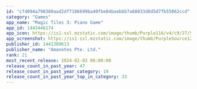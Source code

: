 ```yaml
---
id: "cf4094a798380aad2df7186699ba40fbe84baebbb7a68033d8d5d7fb55062ccd"
category: "Games"
app_name: "Magic Tiles 3: Piano Game"
app_id: 1443446174
app_icon: https://is1-ssl.mzstatic.com/image/thumb/Purple116/v4/c9/27/52/c92752c0-b135-15fa-a05c-3c0f0bd95b6b/AppIcon-1x_U007emarketing-0-7-0-0-85-220-0.png/1024x1024bb.png
app_screenshot: https://is1-ssl.mzstatic.com/image/thumb/PurpleSource126/v4/4c/dd/6e/4cdd6e31-6a49-f9ec-54ae-e3d71843ee70/8c99f4c7-34ea-4500-b3df-2da2fdd45858_230630_PI_GL_S3d1_InDevice0DarkTheme_1242x2688_S3FIX.png/1242x2688bb.png
publisher_id: 1441389613
publisher_name: "Amanotes Pte. Ltd."
rank: 21
most_recent_release: 2024-02-03 00:00:00
release_count_in_past_year: 47
release_count_in_past_year_category: 19
release_count_in_past_year_top_in_category: 33
---
```

